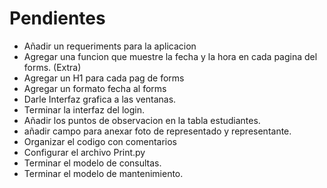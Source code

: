 
# Pendientes
* Añadir un requeriments para la aplicacion
* Agregar una funcion que muestre la fecha y la hora en cada pagina del forms. (Extra)
* Agregar un H1 para cada pag de forms
* Agregar un formato fecha al forms
* Darle Interfaz grafica a las ventanas.
* Terminar la interfaz del login.
* Añadir los puntos de observacion en la tabla estudiantes.
* añadir campo para anexar foto de representado y representante.
* Organizar el codigo con comentarios
* Configurar el archivo Print.py 
* Terminar el modelo de consultas.
* Terminar el modelo de mantenimiento.
